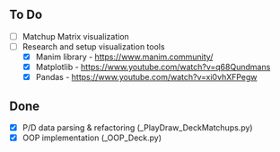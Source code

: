 ## To Do

- [ ] Matchup Matrix visualization
- [ ] Research and setup visualization tools
  - [x] Manim library - https://www.manim.community/
  - [x] Matplotlib - https://www.youtube.com/watch?v=q68Qundmans
  - [x] Pandas - https://www.youtube.com/watch?v=xi0vhXFPegw

## Done

- [x] P/D data parsing & refactoring (_PlayDraw_DeckMatchups.py)
- [x] OOP implementation (_OOP_Deck.py)